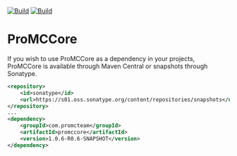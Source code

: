 [![Build](https://github.com/promcteam/promccore/actions/workflows/release.yml/badge.svg?branch=main)](https://s01.oss.sonatype.org/content/repositories/releases/com/promcteam/promccore/1.0.6-R0.6-SNAPSHOT)
[![Build](https://github.com/promcteam/promccore/actions/workflows/devbuild.yml/badge.svg?branch=dev)](https://s01.oss.sonatype.org/content/repositories/snapshots/com/promcteam/promccore/1.0.6-R0.6-SNAPSHOT)

# ProMCCore

If you wish to use ProMCCore as a dependency in your projects, ProMCCore is available through Maven Central
or snapshots through Sonatype.

```xml
<repository>
    <id>sonatype</id>
    <url>https://s01.oss.sonatype.org/content/repositories/snapshots</url>
</repository>
...
<dependency>
    <groupId>com.promcteam</groupId>
    <artifactId>promccore</artifactId>
    <version>1.0.6-R0.6-SNAPSHOT</version>
</dependency>
```